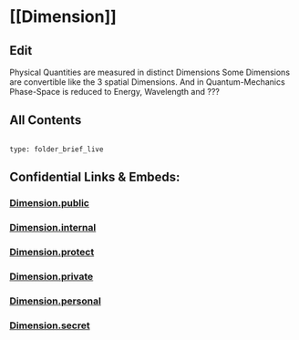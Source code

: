 # [[Dimension]] 

## Edit 

Physical Quantities are measured in distinct Dimensions 
Some Dimensions are convertible like the 3 spatial Dimensions. 
And in Quantum-Mechanics Phase-Space is reduced to Energy, Wavelength and ???

## All Contents 

```folderv
```

```ccard
type: folder_brief_live
```


## Confidential Links & Embeds: 

### [Dimension.public](/_public/Dimension.public.md) 

### [Dimension.internal](/_internal/Dimension.internal.md) 

### [Dimension.protect](/_protect/Dimension.protect.md) 

### [Dimension.private](/_private/Dimension.private.md) 

### [Dimension.personal](/_personal/Dimension.personal.md) 

### [Dimension.secret](/_secret/Dimension.secret.md)

